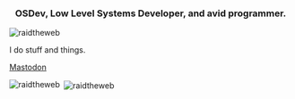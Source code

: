
<h3 align="center">OSDev, Low Level Systems Developer, and avid programmer.</h3>

<p align="left"> <img src="https://komarev.com/ghpvc/?username=raidtheweb&label=Profile%20views&color=0e75b6&style=flat" alt="raidtheweb" /> </p>

I do stuff and things.

<a rel="me" href="https://mstdn.starnix.network/@rtw">Mastodon</a>

<p><img align="left" src="https://github-readme-stats.vercel.app/api/top-langs?username=raidtheweb&show_icons=true&locale=en&layout=compact&bg_color=303446&text_color=c6d0f5&icon_color=ca9ee6&title_color=81c8be" alt="raidtheweb" /></p>

<p>&nbsp;<img align="center" src="https://github-readme-stats.vercel.app/api?username=raidtheweb&show_icons=true&locale=en&bg_color=303446&text_color=c6d0f5&icon_color=ca9ee6&title_color=81c8be" alt="raidtheweb" /></p>

